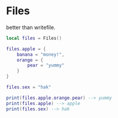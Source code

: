# Files
better than writefile.

```lua
local files = Files()

files.apple = {
	banana = "money!",
	orange = {
		pear = "yummy"
	}
}

files.sex = "hak"

print(files.apple.orange.pear) --> yummy
print(files.apple) --> apple
print(files.sex) --> hak
```
